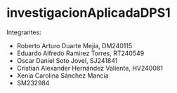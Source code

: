 # investigacionAplicadaDPS1
Integrantes:
- Roberto Arturo Duarte Mejía, DM240115
- Eduardo Alfredo Ramirez Torres, RT240549
- Oscar Daniel Soto Jovel, SJ241841
- Cristian Alexander Hernández Valiente, HV240081
- Xenia Carolina Sánchez Mancia
- SM232984
